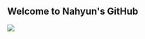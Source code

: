 ## Welcome to Nahyun's GitHub

<img src="https://capsule-render.vercel.app/api?type=wave&colorgradient&customColorList=3,17&height=300&section=header&text=capsule%20render&fontSize=90" />

<!--
**kim3340/kim3340** is a ✨ _special_ ✨ repository because its `README.md` (this file) appears on your GitHub profile.

Here are some ideas to get you started:

- 🔭 I’m currently working on ...
- 🌱 I’m currently learning ...
- 👯 I’m looking to collaborate on ...
- 🤔 I’m looking for help with ...
- 💬 Ask me about ...
- 📫 How to reach me: ...
- 😄 Pronouns: ...
- ⚡ Fun fact: ...
-->
